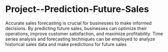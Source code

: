 # Project--Prediction-Future-Sales
Accurate sales forecasting is crucial for businesses to make informed  decisions. By  predicting future sales, businesses can optimize their operations, improve customer  satisfaction, and maximize profitability. Time series analysis and forecasting techniques can be employed to analyze historical sales data and make predictions for future sales

